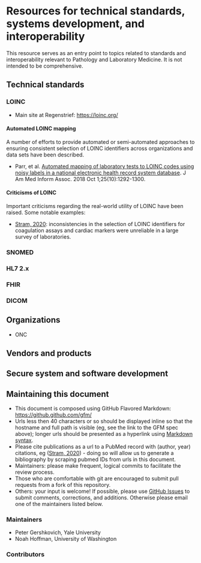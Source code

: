 # Resources for technical standards, systems development, and interoperability

This resource serves as an entry point to topics related to standards and interoperability relevant to Pathology and Laboratory Medicine. It is not intended to be comprehensive.

## Technical standards

### LOINC

- Main site at Regenstrief: https://loinc.org/

#### Automated LOINC mapping

A number of efforts to provide automated or semi-automated approaches to ensuring consistent selection of LOINC identifiers across organizations and data sets have been described.

- Parr, et al. [Automated mapping of laboratory tests to LOINC codes using noisy labels in a national electronic health record system database](https://pubmed.ncbi.nlm.nih.gov/30137378/). J Am Med Inform Assoc. 2018 Oct 1;25(10):1292-1300.

#### Criticisms of LOINC

Important criticisms regarding the real-world utility of LOINC have been raised. Some notable examples:
- [Stram, 2020](https://pubmed.ncbi.nlm.nih.gov/31603714/): inconsistencies in the selection of LOINC identifiers for coagulation assays and cardiac markers were unreliable in a large survey of laboratories.

### SNOMED
### HL7 2.x
### FHIR
### DICOM

## Organizations
- ONC
## Vendors and products

## Secure system and software development

## Maintaining this document

- This document is composed using GitHub Flavored Markdown: https://github.github.com/gfm/
- Urls less then 40 characters or so should be displayed inline so that the hostname and full path is visible (eg, see the link to the GFM spec above); longer urls should be presented as a hyperlink using [Markdown syntax](https://github.github.com/gfm/#links).
- Please cite publications as a url to a PubMed record with (author, year) citations, eg ([Stram, 2020](https://pubmed.ncbi.nlm.nih.gov/31603714/)) - doing so will allow us to generate a bibliography by scraping pubmed IDs from urls in this document.
- Maintainers: please make frequent, logical commits to facilitate the review process.
- Those who are comfortable with git are encouraged to submit pull requests from a fork of this repository.
- Others: your input is welcome! If possible, please use [GitHub Issues](https://github.com/assoc-path-informatics/interop/issues) to submit comments, corrections, and additions. Otherwise please email one of the maintainers listed below.

### Maintainers

- Peter Gershkovich, Yale University
- Noah Hoffman, University of Washington

### Contributors
